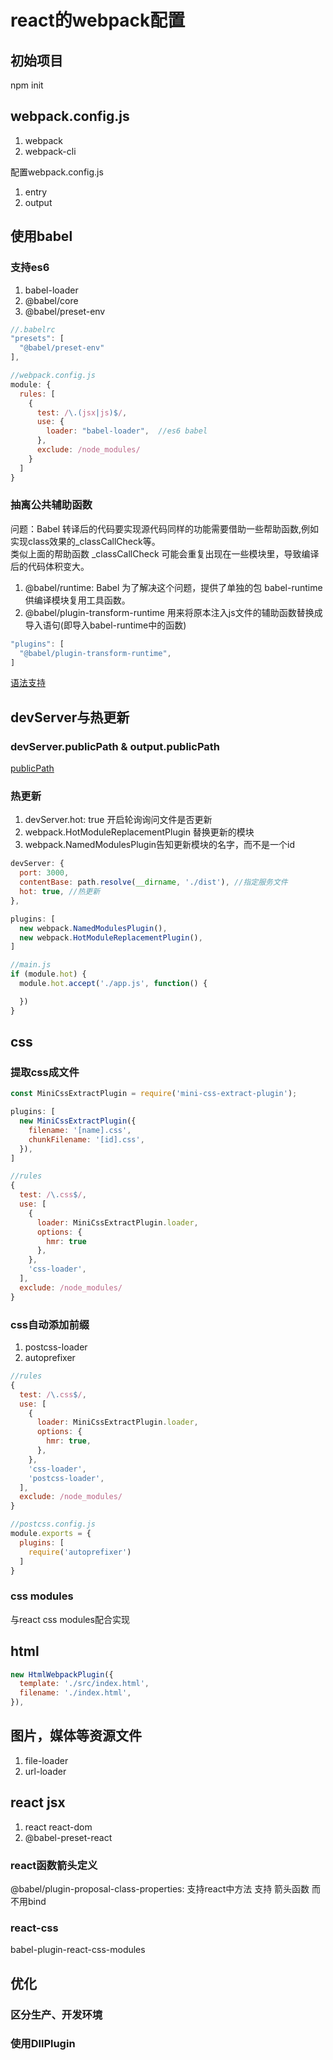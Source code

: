 # react的webpack配置

## 初始项目

npm init

## webpack.config.js

1. webpack
2. webpack-cli

配置webpack.config.js

1. entry
2. output

## 使用babel

### 支持es6

1. babel-loader
2. @babel/core
3. @babel/preset-env

```javascript
//.babelrc
"presets": [
  "@babel/preset-env"
],

//webpack.config.js
module: {
  rules: [
    {
      test: /\.(jsx|js)$/,
      use: {
        loader: "babel-loader",  //es6 babel
      },
      exclude: /node_modules/
    }
  ]
}
```

### 抽离公共辅助函数

问题：Babel 转译后的代码要实现源代码同样的功能需要借助一些帮助函数,例如实现class效果的_classCallCheck等。  
类似上面的帮助函数 _classCallCheck 可能会重复出现在一些模块里，导致编译后的代码体积变大。

1. @babel/runtime: Babel 为了解决这个问题，提供了单独的包 babel-runtime 供编译模块复用工具函数。
2. @babel/plugin-transform-runtime 用来将原本注入js文件的辅助函数替换成导入语句(即导入babel-runtime中的函数)

```javascript
"plugins": [
  "@babel/plugin-transform-runtime",
]
```

[语法支持](https://www.jianshu.com/p/3b27dfc6785c)

## devServer与热更新

### devServer.publicPath & output.publicPath

[publicPath](https://blog.csdn.net/u012193330/article/details/83310924)

### 热更新

1. devServer.hot: true 开启轮询询问文件是否更新
2. webpack.HotModuleReplacementPlugin 替换更新的模块
3. webpack.NamedModulesPlugin告知更新模块的名字，而不是一个id

```javascript
devServer: {
  port: 3000,
  contentBase: path.resolve(__dirname, './dist'), //指定服务文件
  hot: true, //热更新
},

plugins: [
  new webpack.NamedModulesPlugin(),
  new webpack.HotModuleReplacementPlugin(),
]

//main.js
if (module.hot) {
  module.hot.accept('./app.js', function() {

  })
}
```

## css

### 提取css成文件

```javascript
const MiniCssExtractPlugin = require('mini-css-extract-plugin');

plugins: [
  new MiniCssExtractPlugin({
    filename: '[name].css',
    chunkFilename: '[id].css',
  }),
]

//rules
{
  test: /\.css$/,
  use: [
    {
      loader: MiniCssExtractPlugin.loader,
      options: {
        hmr: true
      },
    },
    'css-loader',
  ],
  exclude: /node_modules/
}
```

### css自动添加前缀

1. postcss-loader
2. autoprefixer

```javascript
//rules
{
  test: /\.css$/,
  use: [
    {
      loader: MiniCssExtractPlugin.loader,
      options: {
        hmr: true,
      },
    },
    'css-loader',
    'postcss-loader',
  ],
  exclude: /node_modules/
}

//postcss.config.js
module.exports = {
  plugins: [
    require('autoprefixer')
  ]
}
```

### css modules

与react css modules配合实现

## html

```javascript
new HtmlWebpackPlugin({
  template: './src/index.html',
  filename: './index.html',
}),
```

## 图片，媒体等资源文件

1. file-loader
2. url-loader

## react jsx

1. react react-dom
2. @babel-preset-react

### react函数箭头定义

@babel/plugin-proposal-class-properties: 支持react中方法 支持 箭头函数 而不用bind

### react-css

babel-plugin-react-css-modules

## 优化

### 区分生产、开发环境

### 使用DllPlugin